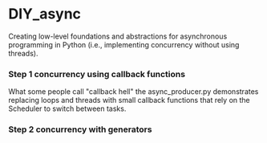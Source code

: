 # DIY_async

Creating low-level foundations and abstractions for asynchronous programming in Python (i.e., implementing concurrency without using threads).

### Step 1 concurrency using callback functions
What some people call "callback hell" the async_producer.py demonstrates replacing loops and threads with small callback functions that rely on the Scheduler to switch between tasks.

### Step 2 concurrency with generators
